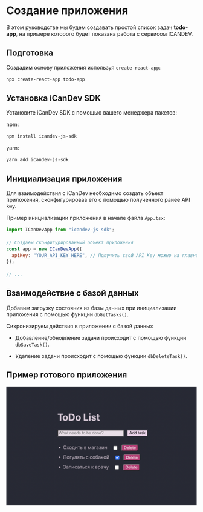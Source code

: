 # Создание приложения

В этом руководстве мы будем создавать простой список задач **todo-app**, на примере которого будет показана работа с сервисом ICANDEV.

## Подготовка

Создадим основу приложения используя `create-react-app`:

```sh
npx create-react-app todo-app
```

## Установка iCanDev SDK

Установите iCanDev SDK с помощью вашего менеджера пакетов:

npm:

```sh
npm install icandev-js-sdk
```

yarn:

```sh
yarn add icandev-js-sdk
```
## Инициализация приложения

Для взаимодействия с iCanDev необходимо создать объект приложения, сконфигурировав его с помощью полученного ранее API key.

Пример инициализации приложения в начале файла `App.tsx`:

```jsx title="src/App.tsx"
import ICanDevApp from "icandev-js-sdk";

// Создаём сконфигурированный объект приложения
const app = new ICanDevApp({
  apiKey: "YOUR_API_KEY_HERE", // Получить свой API Key можно на главной странице проекта
});

// ...
```

## Взаимодействие с базой данных

Добавим загрузку состояния из базы данных при инициализации приложения c помощью функции ``dbGetTasks()``.

Сихронизируем действия в приложении с базой данных

   - Добавление/обновление задачи происходит с помощью функции ``dbSaveTask()``.
 
   - Удаление задачи происходит с помощью функции ``dbDeleteTask()``.

## Пример готового приложения

<img src = "/img/todoapp.png" alt = "photo">